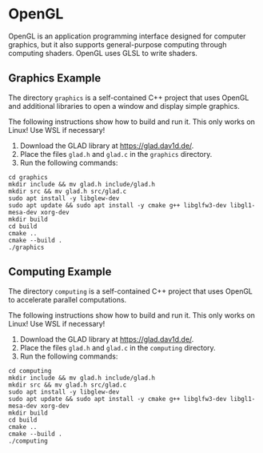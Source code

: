 # OpenGL

OpenGL is an application programming interface designed for computer graphics, but it also supports
general-purpose computing through computing shaders. OpenGL uses GLSL to write shaders.


## Graphics Example

The directory `graphics` is a self-contained C++ project that uses OpenGL and additional libraries
to open a window and display simple graphics.

The following instructions show how to build and run it. This only works on Linux! Use WSL if
necessary!

1. Download the GLAD library at https://glad.dav1d.de/.
2. Place the files `glad.h` and `glad.c` in the `graphics` directory.
3. Run the following commands:

```
cd graphics
mkdir include && mv glad.h include/glad.h
mkdir src && mv glad.h src/glad.c
sudo apt install -y libglew-dev
sudo apt update && sudo apt install -y cmake g++ libglfw3-dev libgl1-mesa-dev xorg-dev
mkdir build
cd build
cmake ..
cmake --build .
./graphics
```


## Computing Example

The directory `computing` is a self-contained C++ project that uses OpenGL to accelerate parallel
computations.

The following instructions show how to build and run it. This only works on Linux! Use WSL if
necessary!

1. Download the GLAD library at https://glad.dav1d.de/.
2. Place the files `glad.h` and `glad.c` in the `computing` directory.
3. Run the following commands:

```
cd computing
mkdir include && mv glad.h include/glad.h
mkdir src && mv glad.h src/glad.c
sudo apt install -y libglew-dev
sudo apt update && sudo apt install -y cmake g++ libglfw3-dev libgl1-mesa-dev xorg-dev
mkdir build
cd build
cmake ..
cmake --build .
./computing
```
